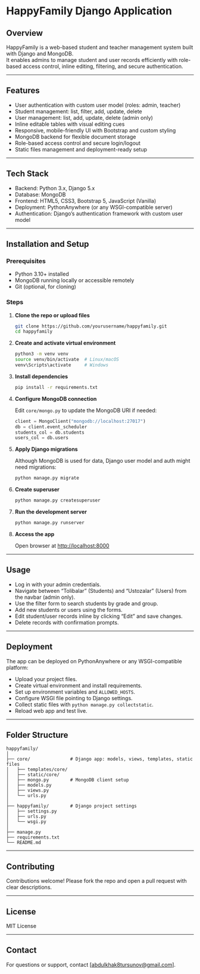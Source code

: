 # HappyFamily Django Application

## Overview

HappyFamily is a web-based student and teacher management system built with Django and MongoDB.  
It enables admins to manage student and user records efficiently with role-based access control, inline editing, filtering, and secure authentication.

---

## Features

- User authentication with custom user model (roles: admin, teacher)
- Student management: list, filter, add, update, delete
- User management: list, add, update, delete (admin only)
- Inline editable tables with visual editing cues
- Responsive, mobile-friendly UI with Bootstrap and custom styling
- MongoDB backend for flexible document storage
- Role-based access control and secure login/logout
- Static files management and deployment-ready setup

---

## Tech Stack

- Backend: Python 3.x, Django 5.x
- Database: MongoDB
- Frontend: HTML5, CSS3, Bootstrap 5, JavaScript (Vanilla)
- Deployment: PythonAnywhere (or any WSGI-compatible server)
- Authentication: Django’s authentication framework with custom user model

---

## Installation and Setup

### Prerequisites

- Python 3.10+ installed
- MongoDB running locally or accessible remotely
- Git (optional, for cloning)

### Steps

1. **Clone the repo or upload files**

   ```bash
   git clone https://github.com/yourusername/happyfamily.git
   cd happyfamily
   ```

2. **Create and activate virtual environment**

   ```bash
   python3 -m venv venv
   source venv/bin/activate  # Linux/macOS
   venv\Scripts\activate     # Windows
   ```

3. **Install dependencies**

   ```bash
   pip install -r requirements.txt
   ```

4. **Configure MongoDB connection**

   Edit `core/mongo.py` to update the MongoDB URI if needed:

   ```python
   client = MongoClient("mongodb://localhost:27017")
   db = client.event_scheduler
   students_col = db.students
   users_col = db.users
   ```

5. **Apply Django migrations**

   Although MongoDB is used for data, Django user model and auth might need migrations:

   ```bash
   python manage.py migrate
   ```

6. **Create superuser**

   ```bash
   python manage.py createsuperuser
   ```

7. **Run the development server**

   ```bash
   python manage.py runserver
   ```

8. **Access the app**

   Open browser at [http://localhost:8000](http://localhost:8000)

---

## Usage

- Log in with your admin credentials.
- Navigate between “Tolibalar” (Students) and “Ustozalar” (Users) from the navbar (admin only).
- Use the filter form to search students by grade and group.
- Add new students or users using the forms.
- Edit student/user records inline by clicking “Edit” and save changes.
- Delete records with confirmation prompts.

---

## Deployment

The app can be deployed on PythonAnywhere or any WSGI-compatible platform:

- Upload your project files.
- Create virtual environment and install requirements.
- Set up environment variables and `ALLOWED_HOSTS`.
- Configure WSGI file pointing to Django settings.
- Collect static files with `python manage.py collectstatic`.
- Reload web app and test live.

---

## Folder Structure

```
happyfamily/
│
├── core/               # Django app: models, views, templates, static files
│   ├── templates/core/
│   ├── static/core/
│   ├── mongo.py        # MongoDB client setup
│   ├── models.py
│   ├── views.py
│   └── urls.py
│
├── happyfamily/        # Django project settings
│   ├── settings.py
│   ├── urls.py
│   └── wsgi.py
│
├── manage.py
├── requirements.txt
└── README.md
```

---

## Contributing

Contributions welcome! Please fork the repo and open a pull request with clear descriptions.

---

## License

MIT License

---

## Contact

For questions or support, contact [abdulkhak8tursunov@gmail.com].
